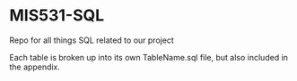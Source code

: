 # MIS531-SQL
Repo for all things SQL related to our project

Each table is broken up into its own TableName.sql file, but also included in the appendix.
